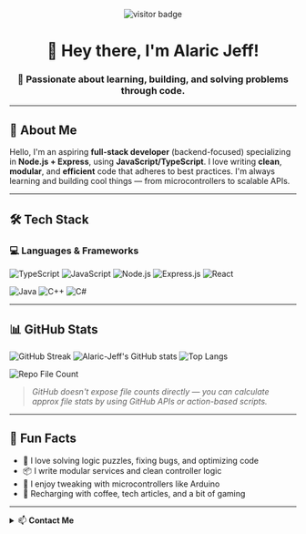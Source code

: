 <p align="center">
  <img src="https://komarev.com/ghpvc/?username=Alaric-Jeff&style=flat-square&color=brightgreen" alt="visitor badge"/>
</p>

<h1 align="center">👋 Hey there, I'm Alaric Jeff!</h1>

<h3 align="center">🚀 Passionate about learning, building, and solving problems through code.</h3>

---

## 🧠 About Me

Hello, I'm an aspiring **full-stack developer** (backend-focused) specializing in **Node.js + Express**, using **JavaScript/TypeScript**. I love writing **clean**, **modular**, and **efficient** code that adheres to best practices. I'm always learning and building cool things — from microcontrollers to scalable APIs.

---

## 🛠️ Tech Stack

### 💻 Languages & Frameworks

![TypeScript](https://img.shields.io/badge/TypeScript-3178C6?style=flat-square&logo=typescript&logoColor=white)
![JavaScript](https://img.shields.io/badge/JavaScript-F7DF1E?style=flat-square&logo=javascript&logoColor=black)
![Node.js](https://img.shields.io/badge/Node.js-339933?style=flat-square&logo=node.js&logoColor=white)
![Express.js](https://img.shields.io/badge/Express.js-000000?style=flat-square&logo=express&logoColor=white)
![React](https://img.shields.io/badge/React-20232A?style=flat-square&logo=react&logoColor=61DAFB)

![Java](https://img.shields.io/badge/Java-ED8B00?style=flat-square&logo=java&logoColor=white)
![C++](https://img.shields.io/badge/C++-00599C?style=flat-square&logo=c%2B%2B&logoColor=white)
![C#](https://img.shields.io/badge/C%23-239120?style=flat-square&logo=c-sharp&logoColor=white)

---

## 📊 GitHub Stats

![GitHub Streak](https://github-readme-streak-stats.herokuapp.com/?user=Alaric-Jeff&theme=radical)
![Alaric-Jeff's GitHub stats](https://github-readme-stats.vercel.app/api?username=Alaric-Jeff&show_icons=true&theme=radical)
![Top Langs](https://github-readme-stats.vercel.app/api/top-langs/?username=Alaric-Jeff&layout=compact&theme=radical)

<!-- 🔢 Approximate total file count (based on public repos) -->
![Repo File Count](https://img.shields.io/badge/Files-Tracking%20via%20commits%20%26%20repos-blueviolet?style=flat-square)

> *GitHub doesn't expose file counts directly — you can calculate approx file stats by using GitHub APIs or action-based scripts.*

---

## 🧩 Fun Facts

- 🧠 I love solving logic puzzles, fixing bugs, and optimizing code  
- 📦 I write modular services and clean controller logic  
- 🧰 I enjoy tweaking with microcontrollers like Arduino  
- 🔋 Recharging with coffee, tech articles, and a bit of gaming  

---

<details>
  <summary>📫 <strong>Contact Me</strong></summary>

  - Email: **jefsohandsome1@gmail.com**  
  - GitHub: [@Alaric-Jeff](https://github.com/Alaric-Jeff)

</details>
